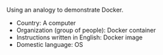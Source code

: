 Using an analogy to demonstrate Docker.

- Country: A computer
- Organization (group of people): Docker container
- Instructions written in English: Docker image
- Domestic language: OS
